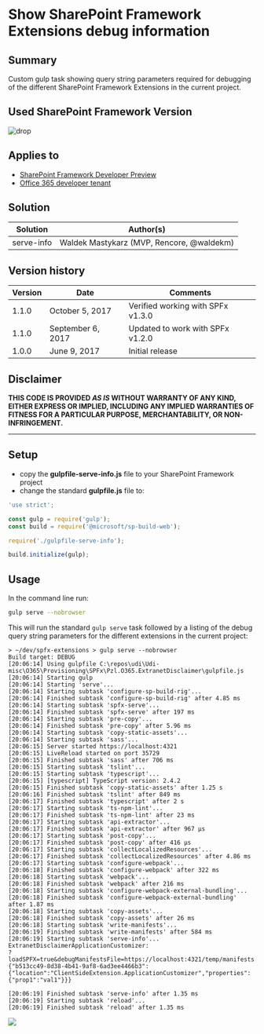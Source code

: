 # Show SharePoint Framework Extensions debug information

## Summary

Custom gulp task showing query string parameters required for debugging of the different SharePoint Framework Extensions in the current project.

## Used SharePoint Framework Version 
![drop](https://img.shields.io/badge/drop-1.1.0-green.svg)

## Applies to

* [SharePoint Framework Developer Preview](http://dev.office.com/sharepoint/docs/spfx/sharepoint-framework-overview)
* [Office 365 developer tenant](http://dev.office.com/sharepoint/docs/spfx/set-up-your-developer-tenant)

## Solution

Solution|Author(s)
--------|---------
serve-info|Waldek Mastykarz (MVP, Rencore, @waldekm)

## Version history

Version|Date|Comments
-------|----|--------
1.1.0|October 5, 2017|Verified working with SPFx v1.3.0
1.1.0|September 6, 2017|Updated to work with SPFx v1.2.0
1.0.0|June 9, 2017|Initial release

## Disclaimer
**THIS CODE IS PROVIDED *AS IS* WITHOUT WARRANTY OF ANY KIND, EITHER EXPRESS OR IMPLIED, INCLUDING ANY IMPLIED WARRANTIES OF FITNESS FOR A PARTICULAR PURPOSE, MERCHANTABILITY, OR NON-INFRINGEMENT.**

---

## Setup

* copy the **gulpfile-serve-info.js** file to your SharePoint Framework project
* change the standard **gulpfile.js** file to:

```js
'use strict';

const gulp = require('gulp');
const build = require('@microsoft/sp-build-web');

require('./gulpfile-serve-info');

build.initialize(gulp);
```

## Usage

In the command line run:

```sh
gulp serve --nobrowser
```

This will run the standard `gulp serve` task followed by a listing of the debug query string parameters for the different extensions in the current project:

```text
> ~/dev/spfx-extensions > gulp serve --nobrowser
Build target: DEBUG
[20:06:14] Using gulpfile C:\repos\udi\Udi-misc\O365\Provisioning\SPFx\Pzl.O365.ExtranetDisclaimer\gulpfile.js
[20:06:14] Starting gulp
[20:06:14] Starting 'serve'...
[20:06:14] Starting subtask 'configure-sp-build-rig'...
[20:06:14] Finished subtask 'configure-sp-build-rig' after 4.85 ms
[20:06:14] Starting subtask 'spfx-serve'...
[20:06:14] Finished subtask 'spfx-serve' after 197 ms
[20:06:14] Starting subtask 'pre-copy'...
[20:06:14] Finished subtask 'pre-copy' after 5.96 ms
[20:06:14] Starting subtask 'copy-static-assets'...
[20:06:14] Starting subtask 'sass'...
[20:06:15] Server started https://localhost:4321
[20:06:15] LiveReload started on port 35729
[20:06:15] Finished subtask 'sass' after 706 ms
[20:06:15] Starting subtask 'tslint'...
[20:06:15] Starting subtask 'typescript'...
[20:06:15] [typescript] TypeScript version: 2.4.2
[20:06:15] Finished subtask 'copy-static-assets' after 1.25 s
[20:06:16] Finished subtask 'tslint' after 849 ms
[20:06:17] Finished subtask 'typescript' after 2 s
[20:06:17] Starting subtask 'ts-npm-lint'...
[20:06:17] Finished subtask 'ts-npm-lint' after 23 ms
[20:06:17] Starting subtask 'api-extractor'...
[20:06:17] Finished subtask 'api-extractor' after 967 μs
[20:06:17] Starting subtask 'post-copy'...
[20:06:17] Finished subtask 'post-copy' after 416 μs
[20:06:17] Starting subtask 'collectLocalizedResources'...
[20:06:17] Finished subtask 'collectLocalizedResources' after 4.86 ms
[20:06:17] Starting subtask 'configure-webpack'...
[20:06:18] Finished subtask 'configure-webpack' after 322 ms
[20:06:18] Starting subtask 'webpack'...
[20:06:18] Finished subtask 'webpack' after 216 ms
[20:06:18] Starting subtask 'configure-webpack-external-bundling'...
[20:06:18] Finished subtask 'configure-webpack-external-bundling' after 1.87 ms
[20:06:18] Starting subtask 'copy-assets'...
[20:06:18] Finished subtask 'copy-assets' after 26 ms
[20:06:18] Starting subtask 'write-manifests'...
[20:06:19] Finished subtask 'write-manifests' after 584 ms
[20:06:19] Starting subtask 'serve-info'...
ExtranetDisclaimerApplicationCustomizer:
?loadSPFX=true&debugManifestsFile=https://localhost:4321/temp/manifests.js&customActions={"b513cc49-8d38-4b41-9af8-6ad3ee4466b3":{"location":"ClientSideExtension.ApplicationCustomizer","properties":{"prop1":"val1"}}}

[20:06:19] Finished subtask 'serve-info' after 1.35 ms
[20:06:19] Starting subtask 'reload'...
[20:06:19] Finished subtask 'reload' after 1.35 ms
```

<img src="https://telemetry.sharepointpnp.com/sp-dev-build-extensions/gulp-tasks/serve-info" />

